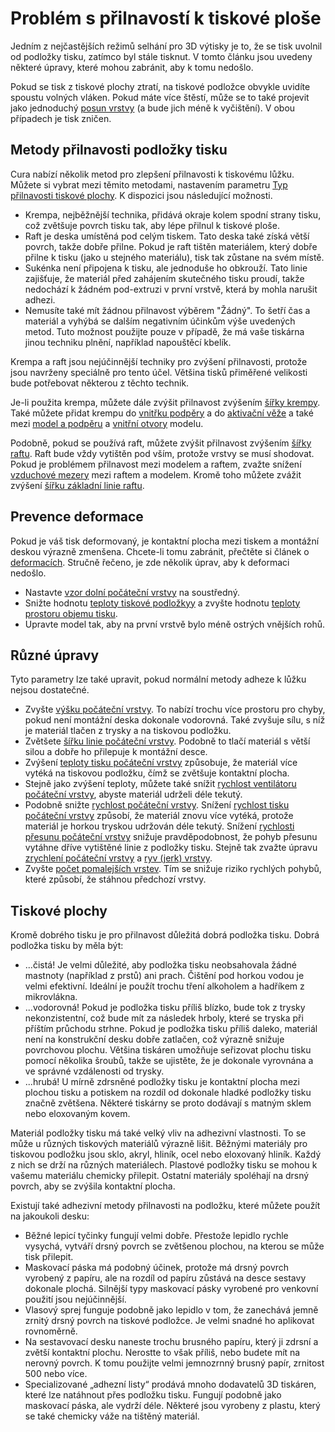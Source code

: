 Problém s přilnavostí k tiskové ploše
====
Jedním z nejčastějších režimů selhání pro 3D výtisky je to, že se tisk uvolnil od podložky tisku, zatímco byl stále tisknut. V tomto článku jsou uvedeny některé úpravy, které mohou zabránit, aby k tomu nedošlo.

Pokud se tisk z tiskové plochy ztratí, na tiskové podložce obvykle uvidíte spoustu volných vláken. Pokud máte více štěstí, může se to také projevit jako jednoduchý [posun vrstvy](layer_shift.md) (a bude jich méně k vyčištění). V obou případech je tisk zničen.

Metody přilnavosti podložky tisku
----
Cura nabízí několik metod pro zlepšení přilnavosti k tiskovému lůžku. Můžete si vybrat mezi těmito metodami, nastavením parametru [Typ přilnavosti tiskové plochy](../platform_adhesion/adhesion_type.md). K dispozici jsou následující možnosti.
* Krempa, nejběžnější technika, přidává okraje kolem spodní strany tisku, což zvětšuje povrch tisku tak, aby lépe přilnul k tiskové ploše.
* Raft je deska umístěná pod celým tiskem. Tato deska také získá větší povrch, takže dobře přilne. Pokud je raft tištěn materiálem, který dobře přilne k tisku (jako u stejného materiálu), tisk tak zůstane na svém místě.
* Sukénka není připojena k tisku, ale jednoduše ho obkrouží. Tato linie zajišťuje, že materiál před zahájením skutečného tisku proudí, takže nedochází k žádném pod-extruzi v první vrstvě, která by mohla narušit adhezi.
* Nemusíte také mít žádnou přilnavost výběrem "Žádný". To šetří čas a materiál a vyhýbá se dalším negativním účinkům výše uvedených metod. Tuto možnost použijte pouze v případě, že má vaše tiskárna jinou techniku ​​plnění, například napouštěcí kbelík.

Krempa a raft jsou nejúčinnější techniky pro zvýšení přilnavosti, protože jsou navrženy speciálně pro tento účel. Většina tisků přiměřené velikosti bude potřebovat některou z těchto technik.

Je-li použita krempa, můžete dále zvýšit přilnavost zvýšením [šířky krempy](../platform_adhesion/brim_width.md). Také můžete přidat krempu do [vnitřku podpěry](../support/support_brim_enable.md) a do [aktivační věže](../dual/prime_tower_brim_enable.md) a také mezi [model a podpěru](../platform_adhesion/brim_replaces_support.md) a [vnitřní otvory](../platform_adhesion/brim_outside_only.md) modelu.

Podobně, pokud se používá raft, můžete zvýšit přilnavost zvýšením [šířky raftu](../platform_adhesion/raft_margin.md). Raft bude vždy vytištěn pod vším, protože vrstvy se musí shodovat. Pokud je problémem přilnavost mezi modelem a raftem, zvažte snížení [vzduchové mezery](../platform_adhesion/raft_airgap.md) mezi raftem a modelem. Kromě toho můžete zvážit zvýšení [šířku základní linie raftu](../platform_adhesion/raft_base_line_width.md).

Prevence deformace
----
Pokud je váš tisk deformovaný, je kontaktní plocha mezi tiskem a montážní deskou výrazně zmenšena. Chcete-li tomu zabránit, přečtěte si článek o [deformacích](warping.md). Stručně řečeno, je zde několik úprav, aby k deformaci nedošlo.
* Nastavte [vzor dolní počáteční vrstvy](../shell/top_bottom_pattern_0.md) na soustředný.
* Snižte hodnotu [teploty tiskové podložkyy](../material/material_bed_temperature.md) a zvyšte hodnotu [teploty prostoru objemu tisku](../material/build_volume_temperature.md).
* Upravte model tak, aby na první vrstvě bylo méně ostrých vnějších rohů.

Různé úpravy
----
Tyto parametry lze také upravit, pokud normální metody adheze k lůžku nejsou dostatečné.
* Zvyšte [výšku počáteční vrstvy](../resolution/layer_height_0.md). To nabízí trochu více prostoru pro chyby, pokud není montážní deska dokonale vodorovná. Také zvyšuje sílu, s níž je materiál tlačen z trysky a na tiskovou podložku.
* Zvětšete [šířku linie počáteční vrstvy](../resolution/initial_layer_line_width_factor.md). Podobně to tlačí materiál s větší silou a dobře ho přilepuje k montážní desce.
* Zvýšení [teploty tisku počáteční vrstvy](../material/material_print_temperature_layer_0.md) způsobuje, že materiál více vytéká na tiskovou podložku, čímž se zvětšuje kontaktní plocha.
* Stejně jako zvýšení teploty, můžete také snížit [rychlost ventilátoru počáteční vrstvy](../cooling/cool_fan_speed_0.md), abyste materiál udrželi déle tekutý.
* Podobně snižte [rychlost počáteční vrstvy](../speed/speed_layer_0.md). Snížení [rychlost tisku počáteční vrstvy](../speed/speed_print_layer_0.md) způsobí, že materiál znovu více vytéká, protože materiál je horkou tryskou udržován déle tekutý. Snížení [rychlosti přesunu počáteční vrstvy](../speed/speed_travel_layer_0.md) snižuje pravděpodobnost, že pohyb přesunu vytáhne dříve vytištěné linie z podložky tisku. Stejně tak zvažte úpravu [zrychlení počáteční vrstvy](../speed/acceleration_layer_0.md) a [ryv (jerk) vrstvy](../speed/jerk_layer_0.md).
* Zvyšte [počet pomalejších vrstev](../speed/speed_slowdown_layers.md). Tím se snižuje riziko rychlých pohybů, které způsobí, že stáhnou předchozí vrstvy.

Tiskové plochy
----
Kromě dobrého tisku je pro přilnavost důležitá dobrá podložka tisku. Dobrá podložka tisku by měla být: 
* ...čistá! Je velmi důležité, aby podložka tisku neobsahovala žádné mastnoty (například z prstů) ani prach. Čištění pod horkou vodou je velmi efektivní. Ideální je použít trochu tření alkoholem a hadříkem z mikrovlákna. 
* ...vodorovná! Pokud je podložka tisku příliš blízko, bude tok z trysky nekonzistentní, což bude mít za následek hrboly, které se tryska při příštím průchodu strhne. Pokud je podložka tisku příliš daleko, materiál není na konstrukční desku dobře zatlačen, což výrazně snižuje povrchovou plochu. Většina tiskáren umožňuje seřizovat plochu tisku pomocí několika šroubů, takže se ujistěte, že je dokonale vyrovnána a ve správné vzdálenosti od trysky. 
* ...hrubá! U mírně zdrsněné podložky tisku je kontaktní plocha mezi plochou tisku a potiskem na rozdíl od dokonale hladké podložky tisku značně zvětšena. Některé tiskárny se proto dodávají s matným sklem nebo eloxovaným kovem. 

Materiál podložky tisku má také velký vliv na adhezivní vlastnosti. To se může u různých tiskových materiálů výrazně lišit. Běžnými materiály pro tiskovou podložku jsou sklo, akryl, hliník, ocel nebo eloxovaný hliník. Každý z nich se drží na různých materiálech. Plastové podložky tisku se mohou k vašemu materiálu chemicky přilepit. Ostatní materiály spoléhají na drsný povrch, aby se zvýšila kontaktní plocha. 

Existují také adhezivní metody přilnavosti na podložku, které můžete použít na jakoukoli desku: 
* Běžné lepicí tyčinky fungují velmi dobře. Přestože lepidlo rychle vysychá, vytváří drsný povrch se zvětšenou plochou, na kterou se může tisk přilepit. 
* Maskovací páska má podobný účinek, protože má drsný povrch vyrobený z papíru, ale na rozdíl od papíru zůstává na desce sestavy dokonale plochá. Silnější typy maskovací pásky vyrobené pro venkovní použití jsou nejúčinnější. 
* Vlasový sprej funguje podobně jako lepidlo v tom, že zanechává jemně zrnitý drsný povrch na tiskové podložce. Je velmi snadné ho aplikovat rovnoměrně. 
* Na sestavovací desku naneste trochu brusného papíru, který ji zdrsní a zvětší kontaktní plochu. Nerostte to však příliš, nebo budete mít na nerovný povrch. K tomu použijte velmi jemnozrnný brusný papír, zrnitost 500 nebo více. 
* Specializované „adhezní listy“ prodává mnoho dodavatelů 3D tiskáren, které lze natáhnout přes podložku tisku. Fungují podobně jako maskovací páska, ale vydrží déle. Některé jsou vyrobeny z plastu, který se také chemicky váže na tištěný materiál. 
